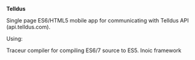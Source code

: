 **Telldus**

Single page ES6/HTML5 mobile app for communicating with Telldus API (api.telldus.com).

Using:

Traceur compiler for compiling ES6/7 source to ES5.
Inoic framework

